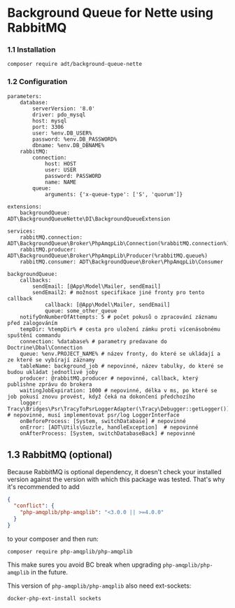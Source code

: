 # Background Queue for Nette using RabbitMQ

### 1.1 Installation

```
composer require adt/background-queue-nette
```

### 1.2 Configuration

```neon
parameters:
	database:
		serverVersion: '8.0'
		driver: pdo_mysql
		host: mysql
		port: 3306
		user: %env.DB_USER%
		password: %env.DB_PASSWORD%
		dbname: %env.DB_DBNAME%
	rabbitMQ:
		connection:
			host: HOST
			user: USER
			password: PASSWORD
			name: NAME
		queue:
			arguments: {'x-queue-type': ['S', 'quorum']} 

extensions:
	backgroundQueue: ADT\BackgroundQueueNette\DI\BackgroundQueueExtension

services:
	rabbitMQ.connection: ADT\BackgroundQueue\Broker\PhpAmqpLib\Connection(%rabbitMQ.connection%)
	rabbitMQ.producer: ADT\BackgroundQueue\Broker\PhpAmqpLib\Producer(%rabbitMQ.queue%)
	rabbitMQ.consumer: ADT\BackgroundQueue\Broker\PhpAmqpLib\Consumer

backgroundQueue:
	callbacks:
		sendEmail: [@App\Model\Mailer, sendEmail]
		sendEmail2: # možnost specifikace jiné fronty pro tento callback
			callback: [@App\Model\Mailer, sendEmail]
			queue: some_other_queue
	notifyOnNumberOfAttempts: 5 # počet pokusů o zpracování záznamu před zalogováním
	tempDir: %tempDir% # cesta pro uložení zámku proti vícenásobnému spuštění commandu
	connection: %database% # parametry predavane do Doctrine\Dbal\Connection
	queue: %env.PROJECT_NAME% # název fronty, do které se ukládají a ze které se vybírají záznamy
	tableName: background_job # nepovinné, název tabulky, do které se budou ukládat jednotlivé joby
	producer: @rabbitMQ.producer # nepovinné, callback, který publishne zprávu do brokera
	waitingJobExpiration: 1000 # nepovinné, délka v ms, po které se job pokusí znovu provést, když čeká na dokončení předchozího
	logger: Tracy\Bridges\Psr\TracyToPsrLoggerAdapter(\Tracy\Debugger::getLogger()) # nepovinné, musí implementovat psr/log LoggerInterface
	onBeforeProcess: [System, switchDatabase] # nepovinné
	onError: [ADT\Utils\Guzzle, handleException]  # nepovinné
	onAfterProcess: [System, switchDatabaseBack] # nepovinné
```

## 1.3 RabbitMQ (optional)

Because RabbitMQ is optional dependency, it doesn't check your installed version against the version with which this package was tested. That's why it's recommended to add

```json
{
  "conflict": {
    "php-amqplib/php-amqplib": "<3.0.0 || >=4.0.0"
  }
}
```

to your composer and then run:

```
composer require php-amqplib/php-amqplib
```

This make sures you avoid BC break when upgrading `php-amqplib/php-amqplib` in the future.

This version of `php-amqplib/php-amqplib` also need ext-sockets:

```Dockerfile
docker-php-ext-install sockets
```


